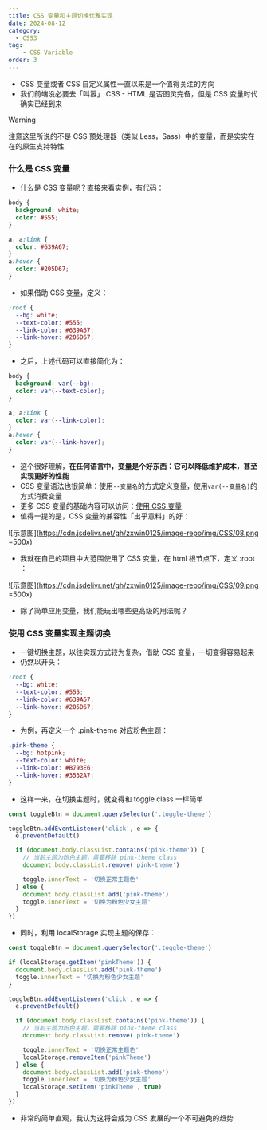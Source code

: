 ```yaml
---
title: CSS 变量和主题切换优雅实现
date: 2024-08-12
category:
  - CSS3
tag:
	- CSS Variable
order: 3
---
```


- CSS 变量或者 CSS 自定义属性一直以来是一个值得关注的方向
- 我们前端没必要去「叫嚣」 CSS - HTML 是否图灵完备，但是 CSS 变量时代确实已经到来
> [!warning]
> 注意这里所说的不是 CSS 预处理器（类似 Less，Sass）中的变量，而是实实在在的原生支持特性

### 什么是 CSS 变量

- 什么是 CSS 变量呢？直接来看实例，有代码：

```css
body {
  background: white;
  color: #555;
}

a, a:link {
  color: #639A67;
}
a:hover {
  color: #205D67;
}
```

- 如果借助 CSS 变量，定义：

```css
:root {
  --bg: white;
  --text-color: #555;
  --link-color: #639A67;
  --link-hover: #205D67;
}
```

- 之后，上述代码可以直接简化为：

```css
body {
  background: var(--bg);
  color: var(--text-color);
}

a, a:link {
  color: var(--link-color);
}
a:hover {
  color: var(--link-hover);
}
```

- 这个很好理解，**在任何语言中，变量是个好东西：它可以降低维护成本，甚至实现更好的性能**
- CSS 变量语法也很简单：使用`--变量名`的方式定义变量，使用`var(--变量名)`的方式消费变量
- 更多 CSS 变量的基础内容可以访问：[使用 CSS 变量](https://developer.mozilla.org/zh-%20CN/docs/Web/CSS/Using_CSS_custom_properties)
- 值得一提的是，CSS 变量的兼容性「出乎意料」的好：

![示意图](https://cdn.jsdelivr.net/gh/zxwin0125/image-repo/img/CSS/08.png =500x)

- 我就在自己的项目中大范围使用了 CSS 变量，在 html 根节点下，定义 :root ：

![示意图](https://cdn.jsdelivr.net/gh/zxwin0125/image-repo/img/CSS/09.png =500x)

- 除了简单应用变量，我们能玩出哪些更高级的用法呢？

### 使用 CSS 变量实现主题切换

- 一键切换主题，以往实现方式较为复杂，借助 CSS 变量，一切变得容易起来
- 仍然以开头：

```css
:root {
  --bg: white;
  --text-color: #555;
  --link-color: #639A67;
  --link-hover: #205D67;
}
```

- 为例，再定义一个 .pink-theme 对应粉色主题：

```css
.pink-theme {
  --bg: hotpink;
  --text-color: white;
  --link-color: #B793E6;
  --link-hover: #3532A7;
}
```

- 这样一来，在切换主题时，就变得和 toggle class 一样简单

```javascript
const toggleBtn = document.querySelector('.toggle-theme')

toggleBtn.addEventListener('click', e => {
  e.preventDefault()

  if (document.body.classList.contains('pink-theme')) {
    // 当前主题为粉色主题，需要移除 pink-theme class
    document.body.classList.remove('pink-theme')

    toggle.innerText = '切换正常主题色'
  } else {
    document.body.classList.add('pink-theme')
    toggle.innerText = '切换为粉色少女主题'
  }
})
```

- 同时，利用 localStorage 实现主题的保存：

```javascript
const toggleBtn = document.querySelector('.toggle-theme')

if (localStorage.getItem('pinkTheme')) {
  document.body.classList.add('pink-theme')
  toggle.innerText = '切换为粉色少女主题'
}

toggleBtn.addEventListener('click', e => {
  e.preventDefault()

  if (document.body.classList.contains('pink-theme')) {
    // 当前主题为粉色主题，需要移除 pink-theme class
    document.body.classList.remove('pink-theme')

    toggle.innerText = '切换正常主题色'
    localStorage.removeItem('pinkTheme')
  } else {
    document.body.classList.add('pink-theme')
    toggle.innerText = '切换为粉色少女主题'
    localStorage.setItem('pinkTheme', true)
  }
})
```

- 非常的简单直观，我认为这将会成为 CSS 发展的一个不可避免的趋势